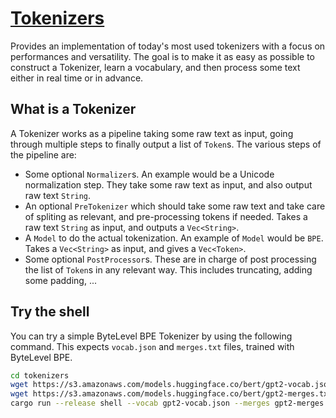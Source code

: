 # [Tokenizers](https://github.com/huggingface/tokenizers.git)

Provides an implementation of today's most used tokenizers with a focus on performances
and versatility. The goal is to make it as easy as possible to construct a Tokenizer, learn a
vocabulary, and then process some text either in real time or in advance.

## What is a Tokenizer

A Tokenizer works as a pipeline taking some raw text as input, going through multiple steps to
finally output a list of `Token`s. The various steps of the pipeline are:
- Some optional `Normalizer`s. An example would be a Unicode normalization step. They take
some raw text as input, and also output raw text `String`.
- An optional `PreTokenizer` which should take some raw text and take care of spliting
as relevant, and pre-processing tokens if needed. Takes a raw text `String` as input, and
outputs a `Vec<String>`.
- A `Model` to do the actual tokenization. An example of `Model` would be `BPE`. Takes
a `Vec<String>` as input, and gives a `Vec<Token>`.
- Some optional `PostProcessor`s. These are in charge of post processing the list of `Token`s
in any relevant way. This includes truncating, adding some padding, ...

## Try the shell

You can try a simple ByteLevel BPE Tokenizer by using the following command. This expects
`vocab.json` and `merges.txt` files, trained with ByteLevel BPE.

```bash
cd tokenizers
wget https://s3.amazonaws.com/models.huggingface.co/bert/gpt2-vocab.json
wget https://s3.amazonaws.com/models.huggingface.co/bert/gpt2-merges.txt
cargo run --release shell --vocab gpt2-vocab.json --merges gpt2-merges.txt
```
